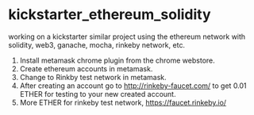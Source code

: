 # kickstarter_ethereum_solidity
working on a kickstarter similar project using the ethereum network with solidity, web3, ganache, mocha, rinkeby network, etc.

1) Install metamask chrome plugin from the chrome webstore.
2) Create ethereum accounts in metamask.
3) Change to Rinkby test network in metamask.
4) After creating an account go to http://rinkeby-faucet.com/ to get 0.01 ETHER for testing to your new created account.
5) More ETHER for rinkeby test network, https://faucet.rinkeby.io/ 
